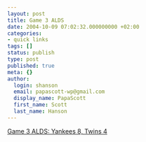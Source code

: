 ```yaml
---
layout: post
title: Game 3 ALDS
date: 2004-10-09 07:02:32.000000000 +02:00
categories:
- quick links
tags: []
status: publish
type: post
published: true
meta: {}
author:
  login: shanson
  email: papascott-wp@gmail.com
  display_name: PapaScott
  first_name: Scott
  last_name: Hanson
---
```

<p><a href="http://sports.yahoo.com/mlb/recap;_ylc=X3oDMTBpa2lpNnFzBF9TAzk1ODYxNzc3BHNlYwN0bQ--?gid=241008109" title="Yahoo! Sports - MLB - Yankees 8, Twins 4">Game 3 ALDS: Yankees 8, Twins 4</a></p>

